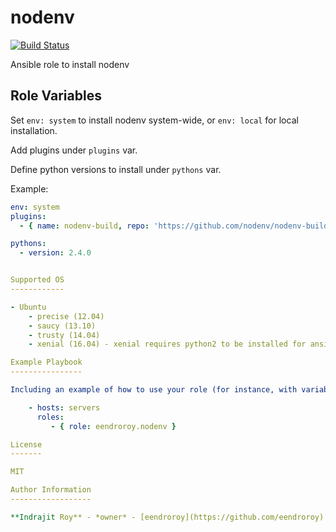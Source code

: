 nodenv
======

[![Build Status](https://travis-ci.org/eendroroy/ansible-role-nodenv.svg?branch=master)](https://travis-ci.org/eendroroy/ansible-role-nodenv)

Ansible role to install nodenv

Role Variables
--------------

Set `env: system` to install nodenv system-wide, or `env: local` for local installation.

Add plugins under `plugins` var.

Define python versions to install under `pythons` var.

Example:

```yml
env: system
plugins:
  - { name: nodenv-build, repo: 'https://github.com/nodenv/nodenv-build.git' }

pythons:
  - version: 2.4.0


Supported OS
------------

- Ubuntu
    - precise (12.04)
    - saucy (13.10)
    - trusty (14.04)
    - xenial (16.04) - xenial requires python2 to be installed for ansible support

Example Playbook
----------------

Including an example of how to use your role (for instance, with variables passed in as parameters) is always nice for users too:

    - hosts: servers
      roles:
         - { role: eendroroy.nodenv }

License
-------

MIT

Author Information
------------------

**Indrajit Roy** - *owner* - [eendroroy](https://github.com/eendroroy)
